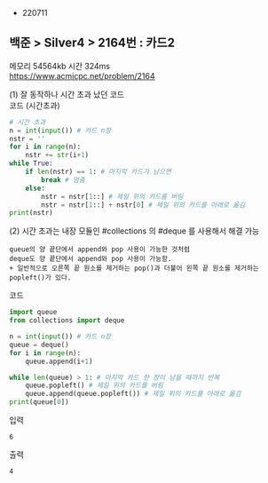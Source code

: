- 220711
## 백준 > Silver4 > 2164번 : 카드2
메모리 54564kb 시간 324ms  
https://www.acmicpc.net/problem/2164  


(1) 잘 동작하나 시간 초과 났던 코드  
코드 (시간초과)
```python
# 시간 초과
n = int(input()) # 카드 n장
nstr = ''
for i in range(n):
    nstr += str(i+1)
while True:
    if len(nstr) == 1: # 마지막 카드가 남으면
        break # 멈춤
    else:
        nstr = nstr[1::] # 제일 위의 카드를 버림
        nstr = nstr[1::] + nstr[0] # 제일 위의 카드를 아래로 옮김
print(nstr)
```


(2) 시간 초과는 내장 모듈인 #collections 의 #deque 를 사용해서 해결 가능  
```
queue의 양 끝단에서 append와 pop 사용이 가능한 것처럼
deque도 양 끝단에서 append와 pop 사용이 가능함.
+ 일반적으로 오른쪽 끝 원소를 제거하는 pop()과 더불어 왼쪽 끝 원소를 제거하는 popleft()가 있다.
```

코드
```python
import queue
from collections import deque

n = int(input()) # 카드 n장
queue = deque()
for i in range(n):
    queue.append(i+1)

while len(queue) > 1: # 마지막 카드 한 장이 남을 때까지 반복
    queue.popleft() # 제일 위의 카드를 버림
    queue.append(queue.popleft()) # 제일 위의 카드를 아래로 옮김
print(queue[0])
```

입력
```
6
```

출력
```
4
```